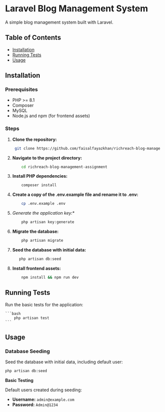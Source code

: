 # Laravel Blog Management System

A simple blog management system built with Laravel.

## Table of Contents

- [Installation](#installation)
- [Running Tests](#running-tests)
- [Usage](#usage)


## Installation

### Prerequisites

- PHP >= 8.1
- Composer
- MySQL
- Node.js and npm (for frontend assets)

### Steps

1. **Clone the repository:**

   ```bash
    git clone https://github.com/faisalfayazkhan/richreach-blog-management-assignment.git
    ```
2. **Navigate to the project directory:**
    ```bash
        cd richreach-blog-management-assignment
    ```

 3. **Install PHP dependencies:**
    ```bash
        composer install
    ```

4. **Create a copy of the .env.example file and rename it to .env:**
    ```bash
        cp .env.example .env
    ```

5. *Generate the application key:**
    ```bash
        php artisan key:generate
    ```

6. **Migrate the database:**
    ```bash
        php artisan migrate
    ```

7. **Seed the database with initial data:**
    ```bash
       php artisan db:seed
    ```
8. **Install frontend assets:**
    ```bash
        npm install && npm run dev
    ```

## Running Tests

Run the basic tests for the application:

    ```bash
        php artisan test
    ```

## Usage

### Database Seeding

Seed the database with initial data, including default user:

```bash
php artisan db:seed
```

**Basic Testing**

Default users created during seeding:

- **Username:** `admin@example.com`
- **Password:** `Admin@1234`
